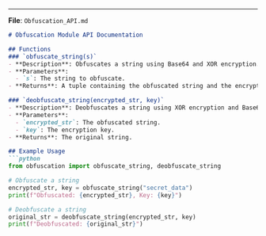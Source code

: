 
---

**File**: `Obfuscation_API.md`

```markdown
# Obfuscation Module API Documentation

## Functions
### `obfuscate_string(s)`
- **Description**: Obfuscates a string using Base64 and XOR encryption.
- **Parameters**:
  - `s`: The string to obfuscate.
- **Returns**: A tuple containing the obfuscated string and the encryption key.

### `deobfuscate_string(encrypted_str, key)`
- **Description**: Deobfuscates a string using XOR encryption and Base64 decoding.
- **Parameters**:
  - `encrypted_str`: The obfuscated string.
  - `key`: The encryption key.
- **Returns**: The original string.

## Example Usage
```python
from obfuscation import obfuscate_string, deobfuscate_string

# Obfuscate a string
encrypted_str, key = obfuscate_string("secret_data")
print(f"Obfuscated: {encrypted_str}, Key: {key}")

# Deobfuscate a string
original_str = deobfuscate_string(encrypted_str, key)
print(f"Deobfuscated: {original_str}")